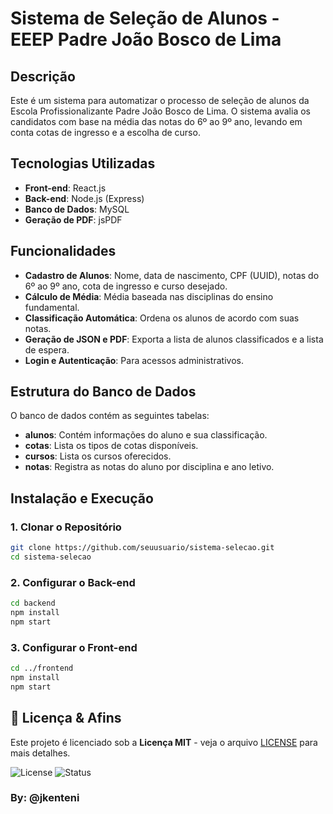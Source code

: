 # Sistema de Seleção de Alunos - EEEP Padre João Bosco de Lima

## Descrição
Este é um sistema para automatizar o processo de seleção de alunos da Escola Profissionalizante Padre João Bosco de Lima. O sistema avalia os candidatos com base na média das notas do 6º ao 9º ano, levando em conta cotas de ingresso e a escolha de curso.

## Tecnologias Utilizadas
- **Front-end**: React.js
- **Back-end**: Node.js (Express)
- **Banco de Dados**: MySQL
- **Geração de PDF**: jsPDF

## Funcionalidades
- **Cadastro de Alunos**: Nome, data de nascimento, CPF (UUID), notas do 6º ao 9º ano, cota de ingresso e curso desejado.
- **Cálculo de Média**: Média baseada nas disciplinas do ensino fundamental.
- **Classificação Automática**: Ordena os alunos de acordo com suas notas.
- **Geração de JSON e PDF**: Exporta a lista de alunos classificados e a lista de espera.
- **Login e Autenticação**: Para acessos administrativos.

## Estrutura do Banco de Dados
O banco de dados contém as seguintes tabelas:
- **alunos**: Contém informações do aluno e sua classificação.
- **cotas**: Lista os tipos de cotas disponíveis.
- **cursos**: Lista os cursos oferecidos.
- **notas**: Registra as notas do aluno por disciplina e ano letivo.

## Instalação e Execução
### **1. Clonar o Repositório**
```bash
git clone https://github.com/seuusuario/sistema-selecao.git
cd sistema-selecao
```
### **2. Configurar o Back-end**
```bash
cd backend
npm install
npm start
```
### **3. Configurar o Front-end**
```bash
cd ../frontend
npm install
npm start
```

## 📜 Licença & Afins

Este projeto é licenciado sob a **Licença MIT** - veja o arquivo [LICENSE](LICENSE) para mais detalhes.

![License](https://img.shields.io/badge/License-MIT-green)
![Status](https://img.shields.io/badge/Status-BETA-red)


### By: @jkenteni